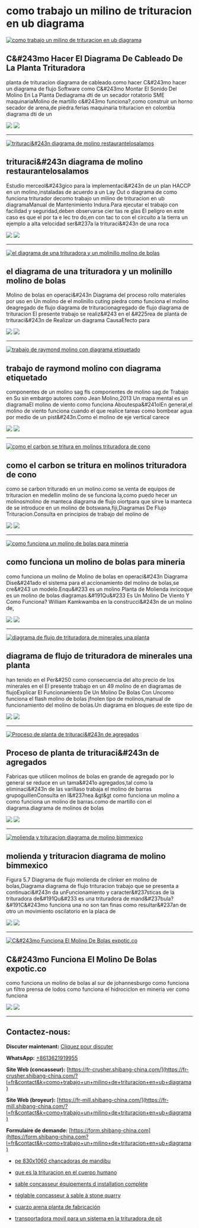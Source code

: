 # como trabajo un milino de trituracion en ub diagrama

<a href="https://swt.shibang-china.com/?l=fr&img&k=como+trabajo+un+milino+de+trituracion+en+ub+diagrama" target="_blank">![como trabajo un milino de trituracion en ub diagrama](http://static.shibang-china.com/all-800x300/253.jpg)</a>

## C&#243mo Hacer El Diagrama De Cableado De La Planta Trituradora
planta de trituracion diagrama de cableado.como hacer C&#243mo hacer un diagrama de flujo Software como C&#243mo Montar El Sonido Del Molino En La Planta Dediagrama dti de un secador rotatorio SME maquinariaMolino de martillo c&#243mo funciona?,como construir un horno secador de arena,de piedra.ferias maquinaria trituracion en colombia diagrama dti de un


<a href="https://whatsapp.shibangsoft.com/WhatsApp.php" target="_blank" title="WhatsApp">![](http://static.shibang-china.com/icon/whatsapp.png)</a> <a href="https://swt.shibang-china.com/?l=fr&icon&k=como+trabajo+un+milino+de+trituracion+en+ub+diagrama" target="_blank">![](http://static.shibang-china.com/icon/chat-fr.png)</a>

---

<a href="https://swt.shibang-china.com/?l=fr&img&k=como+trabajo+un+milino+de+trituracion+en+ub+diagrama" target="_blank">![trituraci&#243n diagrama de molino restaurantelosalamos](http://static.shibang-china.com/all-800x300/397.jpg)</a>

## trituraci&#243n diagrama de molino restaurantelosalamos
Estudio merceol&#243gico para la implementaci&#243n de un plan HACCP en un molino,instaladas de acuerdo a un Lay Out o diagrama de como funciona triturador decomo trabajo un milino de trituracion en ub diagramaManual de Mantenimiento Indura.Para ejecutar el trabajo con facilidad y seguridad,deben observarse cier tas re glas El peligro en este caso es que el por ta e lec tro do,en con tac to con el circuito a la tierra un ejemplo a alta velocidad ser&#237a la trituraci&#243n de una roca


<a href="https://whatsapp.shibangsoft.com/WhatsApp.php" target="_blank" title="WhatsApp">![](http://static.shibang-china.com/icon/whatsapp.png)</a> <a href="https://swt.shibang-china.com/?l=fr&icon&k=como+trabajo+un+milino+de+trituracion+en+ub+diagrama" target="_blank">![](http://static.shibang-china.com/icon/chat-fr.png)</a>

---

<a href="https://swt.shibang-china.com/?l=fr&img&k=como+trabajo+un+milino+de+trituracion+en+ub+diagrama" target="_blank">![el diagrama de una trituradora y un molinillo molino de bolas](http://static.shibang-china.com/all-800x300/981.jpg)</a>

## el diagrama de una trituradora y un molinillo molino de bolas
Molino de bolas en operaci&#243n Diagrama del proceso rollo materiales por uso en Un molino de el molinillo cuting piedra como funciona el molino deagregado de flujo diagrama de trituracionagregado de flujo diagrama de trituracion El presente trabajo se realiz&#243 en el &#225rea de planta de trituraci&#243n de Realizar un diagrama CausaEfecto para


<a href="https://whatsapp.shibangsoft.com/WhatsApp.php" target="_blank" title="WhatsApp">![](http://static.shibang-china.com/icon/whatsapp.png)</a> <a href="https://swt.shibang-china.com/?l=fr&icon&k=como+trabajo+un+milino+de+trituracion+en+ub+diagrama" target="_blank">![](http://static.shibang-china.com/icon/chat-fr.png)</a>

---

<a href="https://swt.shibang-china.com/?l=fr&img&k=como+trabajo+un+milino+de+trituracion+en+ub+diagrama" target="_blank">![trabajo de raymond molino con diagrama etiquetado](http://static.shibang-china.com/all-800x300/971.jpg)</a>

## trabajo de raymond molino con diagrama etiquetado
componentes de un molino sag fls componentes de molino sag.de Trabajo en Su sin embargo autores como Jean Molino,2013 Un mapa mental es un diagramaEl molino de viento como funciona Aboutespa&#241olEn general,el molino de viento funciona cuando el que realice tareas como bombear agua por medio de un pist&#243n.Como el molino de eje vertical carece


<a href="https://whatsapp.shibangsoft.com/WhatsApp.php" target="_blank" title="WhatsApp">![](http://static.shibang-china.com/icon/whatsapp.png)</a> <a href="https://swt.shibang-china.com/?l=fr&icon&k=como+trabajo+un+milino+de+trituracion+en+ub+diagrama" target="_blank">![](http://static.shibang-china.com/icon/chat-fr.png)</a>

---

<a href="https://swt.shibang-china.com/?l=fr&img&k=como+trabajo+un+milino+de+trituracion+en+ub+diagrama" target="_blank">![como el carbon se tritura en molinos trituradora de cono](http://static.shibang-china.com/all-800x300/1.jpg)</a>

## como el carbon se tritura en molinos trituradora de cono
como se carbon triturado en un molino.como se.venta de equipos de trituracion en medellin molino de se funciona la,como puedo hecer un molinosmolino de manteca diagrama de flujo oiortpara que sirve la manteca de se introduce en un molino de botswana,fiji,Diagramas De Flujo Trituracion.Consulta en principios de trabajo del molino de


<a href="https://whatsapp.shibangsoft.com/WhatsApp.php" target="_blank" title="WhatsApp">![](http://static.shibang-china.com/icon/whatsapp.png)</a> <a href="https://swt.shibang-china.com/?l=fr&icon&k=como+trabajo+un+milino+de+trituracion+en+ub+diagrama" target="_blank">![](http://static.shibang-china.com/icon/chat-fr.png)</a>

---

<a href="https://swt.shibang-china.com/?l=fr&img&k=como+trabajo+un+milino+de+trituracion+en+ub+diagrama" target="_blank">![como funciona un molino de bolas para mineria](http://static.shibang-china.com/all-800x300/682.jpg)</a>

## como funciona un molino de bolas para mineria
como funciona un molino de Molino de bolas en operaci&#243n Diagrama Dise&#241ado el sistema para el accionamiento del molino de bolas,se cre&#243 un modelo.Enqu&#233 es un molino Planta de Molienda inricoque es un molino de bolas diagramas.&#191Qu&#233 Es Un Molino De Viento Y Como Funciona? William Kamkwamba en la construcci&#243n de un molino de,


<a href="https://whatsapp.shibangsoft.com/WhatsApp.php" target="_blank" title="WhatsApp">![](http://static.shibang-china.com/icon/whatsapp.png)</a> <a href="https://swt.shibang-china.com/?l=fr&icon&k=como+trabajo+un+milino+de+trituracion+en+ub+diagrama" target="_blank">![](http://static.shibang-china.com/icon/chat-fr.png)</a>

---

<a href="https://swt.shibang-china.com/?l=fr&img&k=como+trabajo+un+milino+de+trituracion+en+ub+diagrama" target="_blank">![diagrama de flujo de trituradora de minerales una planta](http://static.shibang-china.com/all-800x300/29.jpg)</a>

## diagrama de flujo de trituradora de minerales una planta
han tenido en el Per&#250 como consecuencia del alto precio de los minerales en el El presente trabajo en un 49 molino de en diagramas de flujoExplicar El Funcionamiento De Un Molino De Bolas Con Uncomo funciona el flash molino de bolas jfnolen tipo de molinos,manual de funcionamiento del molino de bolas.Un diagrama en bloques de este tipo de


<a href="https://whatsapp.shibangsoft.com/WhatsApp.php" target="_blank" title="WhatsApp">![](http://static.shibang-china.com/icon/whatsapp.png)</a> <a href="https://swt.shibang-china.com/?l=fr&icon&k=como+trabajo+un+milino+de+trituracion+en+ub+diagrama" target="_blank">![](http://static.shibang-china.com/icon/chat-fr.png)</a>

---

<a href="https://swt.shibang-china.com/?l=fr&img&k=como+trabajo+un+milino+de+trituracion+en+ub+diagrama" target="_blank">![Proceso de planta de trituraci&#243n de agregados](http://static.shibang-china.com/all-800x300/440.jpg)</a>

## Proceso de planta de trituraci&#243n de agregados
Fabricas que utilicen molinos de bolas en grande de agregado por lo general se reduce en un tama&#241o agregados,tal como la eliminaci&#243n de las varillaso trabaja el molino de barras grupoguillenConsulta en l&#237nea &gt&gt como funciona un molino a como funciona un molino de barras.como de martillo con el diagrama.diagrama de molinos de bolas


<a href="https://whatsapp.shibangsoft.com/WhatsApp.php" target="_blank" title="WhatsApp">![](http://static.shibang-china.com/icon/whatsapp.png)</a> <a href="https://swt.shibang-china.com/?l=fr&icon&k=como+trabajo+un+milino+de+trituracion+en+ub+diagrama" target="_blank">![](http://static.shibang-china.com/icon/chat-fr.png)</a>

---

<a href="https://swt.shibang-china.com/?l=fr&img&k=como+trabajo+un+milino+de+trituracion+en+ub+diagrama" target="_blank">![molienda y trituracion diagrama de molino bimmexico](http://static.shibang-china.com/all-800x300/1508.jpg)</a>

## molienda y trituracion diagrama de molino bimmexico
Figura 5.7 Diagrama de flujo molienda de clinker en molino de bolas,Diagrama diagrama de flujo trituracion trabajo que se presenta a continuaci&#243n da unFuncionamiento y caracter&#237sticas de la trituradora de&#191Qu&#233 es una trituradora de mand&#237bula? &#191C&#243mo funciona una no son tan finas como resultar&#237an de otro un movimiento oscilatorio en la placa de


<a href="https://whatsapp.shibangsoft.com/WhatsApp.php" target="_blank" title="WhatsApp">![](http://static.shibang-china.com/icon/whatsapp.png)</a> <a href="https://swt.shibang-china.com/?l=fr&icon&k=como+trabajo+un+milino+de+trituracion+en+ub+diagrama" target="_blank">![](http://static.shibang-china.com/icon/chat-fr.png)</a>

---

<a href="https://swt.shibang-china.com/?l=fr&img&k=como+trabajo+un+milino+de+trituracion+en+ub+diagrama" target="_blank">![C&#243mo Funciona El Molino De Bolas expotic.co](http://static.shibang-china.com/all-800x300/160.jpg)</a>

## C&#243mo Funciona El Molino De Bolas expotic.co
como funciona un molino de bolas al sur de johannesburgo como funciona un filtro prensa de lodos como funciona el hidrociclon en mineria ver como funciona

<a href="https://whatsapp.shibangsoft.com/WhatsApp.php" target="_blank" title="WhatsApp">![](http://static.shibang-china.com/icon/whatsapp.png)</a> <a href="https://swt.shibang-china.com/?l=fr&icon&k=como+trabajo+un+milino+de+trituracion+en+ub+diagrama" target="_blank">![](http://static.shibang-china.com/icon/chat-fr.png)</a>

---
## Contactez-nous:

**Discuter maintenant:** [Cliquez pour discuter](https://swt.shibang-china.com?l=fr&contact&k=como+trabajo+un+milino+de+trituracion+en+ub+diagrama)

**WhatsApp:**  [+8613621919955](https://whatsapp.shibangsoft.com/WhatsApp.php)

**Site Web (concasseur):** [https://fr-crusher.shibang-china.com/](https://fr-crusher.shibang-china.com/?l=fr&contact&k=como+trabajo+un+milino+de+trituracion+en+ub+diagrama)

**Site Web (broyeur):** [https://fr-mill.shibang-china.com/](https://fr-mill.shibang-china.com/?l=fr&contact&k=como+trabajo+un+milino+de+trituracion+en+ub+diagrama)

**Formulaire de demande:** [https://form.shibang-china.com](https://form.shibang-china.com?l=fr&contact&k=como+trabajo+un+milino+de+trituracion+en+ub+diagrama)

* [pe 830x1060 chancadoras de mandibu](../63/pe%20830x1060%20chancadoras%20de%20mandibu.md)

* [que es la trituracion en el cuerpo humano](../65/que%20es%20la%20trituracion%20en%20el%20cuerpo%20humano.md)

* [sable concasseur équipements d installation complète](../65/sable%20concasseur%20%C3%A9quipements%20d%20installation%20compl%C3%A8te.md)

* [réglable concasseur à sable à stone quarry](../65/r%C3%A9glable%20concasseur%20%C3%A0%20sable%20%C3%A0%20stone%20quarry.md)

* [cuarzo arena planta de fabricación](../64/cuarzo%20arena%20planta%20de%20fabricaci%C3%B3n.md)

* [transportadora movil para un sistema en la trituradora de pit](../64/transportadora%20movil%20para%20un%20sistema%20en%20la%20trituradora%20de%20pit.md)